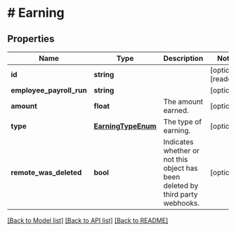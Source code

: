 # # Earning

## Properties

Name | Type | Description | Notes
------------ | ------------- | ------------- | -------------
**id** | **string** |  | [optional] [readonly]
**employee_payroll_run** | **string** |  | [optional]
**amount** | **float** | The amount earned. | [optional]
**type** | [**EarningTypeEnum**](EarningTypeEnum.md) | The type of earning. | [optional]
**remote_was_deleted** | **bool** | Indicates whether or not this object has been deleted by third party webhooks. | [optional]

[[Back to Model list]](../../README.md#models) [[Back to API list]](../../README.md#endpoints) [[Back to README]](../../README.md)
